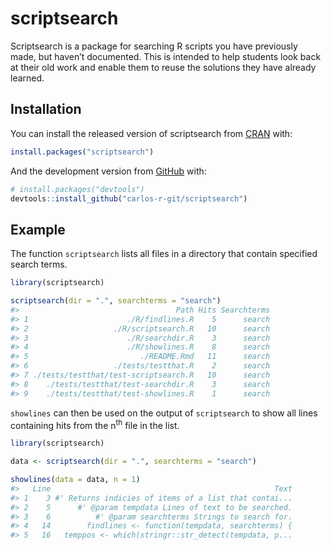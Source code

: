
<!-- README.md is generated from README.Rmd. Please edit that file -->

# scriptsearch

<!-- badges: start -->

<!-- badges: end -->

Scriptsearch is a package for searching R scripts you have previously
made, but haven’t documented. This is intended to help students look
back at their old work and enable them to reuse the solutions they have
already learned.

## Installation

You can install the released version of scriptsearch from
[CRAN](https://CRAN.R-project.org) with:

``` r
install.packages("scriptsearch")
```

And the development version from [GitHub](https://github.com/) with:

``` r
# install.packages("devtools")
devtools::install_github("carlos-r-git/scriptsearch")
```

## Example

The function `scriptsearch` lists all files in a directory that contain
specified search terms.

``` r
library(scriptsearch)

scriptsearch(dir = ".", searchterms = "search")
#>                                   Path Hits Searchterms
#> 1                      ./R/findlines.R    5      search
#> 2                   ./R/scriptsearch.R   10      search
#> 3                      ./R/searchdir.R    3      search
#> 4                      ./R/showlines.R    8      search
#> 5                         ./README.Rmd   11      search
#> 6                   ./tests/testthat.R    2      search
#> 7 ./tests/testthat/test-scriptsearch.R   10      search
#> 8    ./tests/testthat/test-searchdir.R    3      search
#> 9    ./tests/testthat/test-showlines.R    1      search
```

`showlines` can then be used on the output of `scriptsearch` to show all
lines containing hits from the n<sup>th</sup> file in the list.

``` r
library(scriptsearch)

data <- scriptsearch(dir = ".", searchterms = "search")

showlines(data = data, n = 1)
#>   Line                                                  Text
#> 1    3 #' Returns indicies of items of a list that contai...
#> 2    5      #' @param tempdata Lines of text to be searched.
#> 3    6          #' @param searchterms Strings to search for.
#> 4   14        findlines <- function(tempdata, searchterms) {
#> 5   16   temppos <- which(stringr::str_detect(tempdata, p...
```
